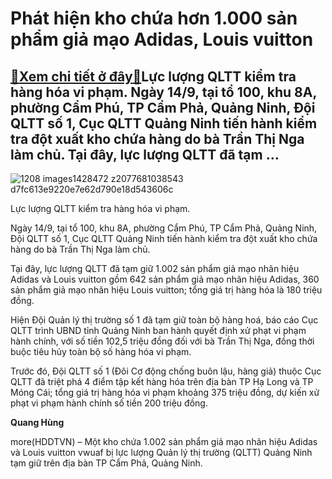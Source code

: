 Phát hiện kho chứa hơn 1.000 sản phẩm giả mạo Adidas, Louis vuitton
===================================================================

[:gift:Xem chi tiết ở đây:gift:](https://hddtvn.com/phat-hien-kho-chua-hon-1-000-san-pham-gia-mao-adidas-louis-vuitton/)Lực lượng QLTT kiểm tra hàng hóa vi phạm. Ngày 14/9, tại tổ 100, khu 8A, phường Cẩm Phú, TP Cẩm Phả, Quảng Ninh, Đội QLTT số 1, Cục QLTT Quảng Ninh tiến hành kiểm tra đột xuất kho chứa hàng do bà Trần Thị Nga làm chủ. Tại đây, lực lượng QLTT đã tạm …
----------------------------------------------------------------------------------------------------------------------------------------------------------------------------------------------------------------------------------------------------------





![1208 images1428472 z2077681038543 d7fc613e9220e7e62d790e18d543606c](https://hddtvn.com/wp-content/uploads/2021/01/1208_images1428472_z2077681038543_d7fc613e9220e7e62d790e18d543606c-2.jpg "Lực lượng QLTT kiểm tra hàng hóa vi phạm.")


Lực lượng QLTT kiểm tra hàng hóa vi phạm.



Ngày 14/9, tại tổ 100, khu 8A, phường Cẩm Phú, TP Cẩm Phả, Quảng Ninh, Đội QLTT số 1, Cục QLTT Quảng Ninh tiến hành kiểm tra đột xuất kho chứa hàng do bà Trần Thị Nga làm chủ.


Tại đây, lực lượng QLTT đã tạm giữ 1.002 sản phẩm giả mạo nhãn hiệu Adidas và Louis vuitton gồm 642 sản phẩm giả mạo nhãn hiệu Adidas, 360 sản phẩm giả mạo nhãn hiệu Louis vuitton; tổng giá trị hàng hóa là 180 triệu đồng.


Hiện Đội Quản lý thị trường số 1 đã tạm giữ toàn bộ hàng hoá, báo cáo Cục QLTT trình UBND tỉnh Quảng Ninh ban hành quyết định xử phạt vi phạm hành chính, với số tiền 102,5 triệu đồng đối với bà Trần Thị Nga, đồng thời buộc tiêu hủy toàn bộ số hàng hóa vi phạm.


Trước đó, Đội QLTT số 1 (Đôi Cơ động chống buôn lậu, hàng giả) thuộc Cục QLTT đã triệt phá 4 điểm tập kết hàng hóa trên địa bàn TP Hạ Long và TP Móng Cái; tổng giá trị hàng hóa vi phạm khoảng 375 triệu đồng, dự kiến xử phạt vi phạm hành chính số tiền 200 triệu đồng.




**Quang Hùng**



more(HDDTVN) – Một kho chứa 1.002 sản phẩm giả mạo nhãn hiệu Adidas và Louis vuitton vwuaf bị lực lượng Quản lý thị trường (QLTT) Quảng Ninh tạm giữ trên địa bàn TP Cẩm Phả, Quảng Ninh.

